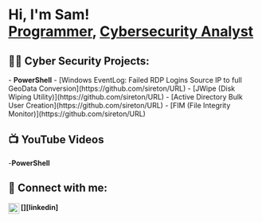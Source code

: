 <h1>Hi, I'm Sam! <br/><a href="https://github.com/sireton">Programmer</a>, <a href="https://www.linkedin.com/in/sam-ireton/">Cybersecurity Analyst</a>
  
<h2>👨‍💻 Cyber Security Projects:</h2>
- <b>PowerShell</b>
  - [Windows EventLog: Failed RDP Logins Source IP to full GeoData Conversion](https://github.com/sireton/URL)
  - [JWipe (Disk Wiping Utility)](https://github.com/sireton/URL)
  - [Active Directory Bulk User Creation](https://github.com/sireton/URL)
  - [FIM (File Integrity Monitor)](https://github.com/sireton/URL)

<h2>📺 YouTube Videos</h2>
-<b>PowerShell<b>

<h2> 🤳 Connect with me:</h2>
[<img align="left" alt="SamIreton | LinkedIn" width="22px" src="https://cdn.jsdelivr.net/npm/simple-icons@v3/icons/linkedin.svg" />][linkedin]

[linkedin]: https://linkedin.com/in/sam-ireton

<!--
**sireton/sireton** is a ✨ _special_ ✨ repository because its `README.md` (this file) appears on your GitHub profile.

Here are some ideas to get you started:

- 🔭 I’m currently working on ...
- 🌱 I’m currently learning ...
- 👯 I’m looking to collaborate on ...
- 🤔 I’m looking for help with ...
- 💬 Ask me about ...
- 📫 How to reach me: ...
- 😄 Pronouns: ...
- ⚡ Fun fact: ...
-->
